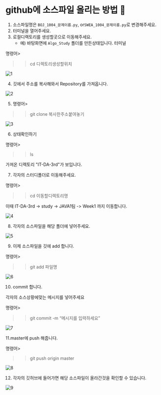 # github에 소스파일 올리는 방법 🙂

1. 소스파일명은 `BOJ_1004_문제이름.py`,  or`SWEA_1004_문제이름.py`로 변경해주세요. 
2. 터미널을 열어주세요.
3. 로컬디랙토리를 생성할곳으로 이동해주세요.
    - 예) 바탕화면에 `Algo_Study` 폴더를 만든상태입니다. 터미널 

명령어>

>> cd 디렉토리생성할위치

![1](https://github.com/Rurril/IT-DA-3rd/blob/master/files/images/tutorial1.png?raw=true)

4. 깃에서 주소를 복사해와서 Repository를 가져옵니다.

![2](https://github.com/Rurril/IT-DA-3rd/blob/master/files/images/tutorial2.png?raw=true)

5. 명령어>

>> git clone 복사한주소붙여놓기

![3](https://github.com/Rurril/IT-DA-3rd/blob/master/files/images/tutorial3.png?raw=true)

6. 상태확인하기

명령어>

>> ls

가져온 디렉토리 "IT-DA-3rd"가 보입니다.

7. 각자의 스터디폴더로 이동해주세요.

명령어>

>>cd 이동할디렉토리명

이때 IT-DA-3rd -> study -> JAVA1팀 -> Week1 까지 이동합니다.

![4](https://github.com/Rurril/IT-DA-3rd/blob/master/files/images/tutorial4.png?raw=true)


8. 각자의 소스파일을 해당 폴더에 넣어주세요.

![5](https://github.com/Rurril/IT-DA-3rd/blob/master/files/images/tutorial5.png?raw=true)

9. 이제 소스파일을 깃에 add 합니다. 

명령어>
>> git add 파일명

![6](https://github.com/Rurril/IT-DA-3rd/blob/master/files/images/tutorial6.png?raw=true)

10. commit 합니다.

각자의 소스상황에맞는 메시지를 넣어주세요 

명령어>

>>git commit -m “메시지를 입력하세요”

![7](https://github.com/Rurril/IT-DA-3rd/blob/master/files/images/tutorial7.png?raw=true)

11.master에 push 해줍니다. 

명령어>

>>git push origin master


![8](https://github.com/Rurril/IT-DA-3rd/blob/master/files/images/tutorial8.png?raw=true)


12. 각자의 깃허브에 들어가면 해당 소스파일이 올라간것을 확인할 수 있습니다.

![9](https://github.com/Rurril/IT-DA-3rd/blob/master/files/images/tutorial9.png?raw=true)